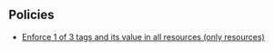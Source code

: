 ## Policies
  
  + [Enforce 1 of 3 tags and its value in all resources (only resources)](https://github.com/xdanielribeiro/AzurePolicy/blob/master/Enforce-1-of-3-tags.json)
